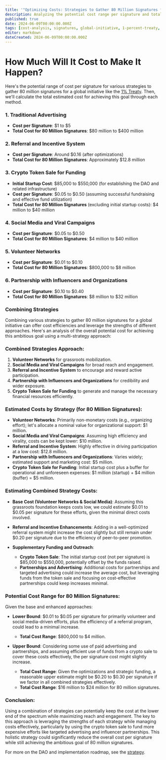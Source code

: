 ```yaml
---
title: '"Optimizing Costs: Strategies to Gather 80 Million Signatures for a Global Initiative"'
description: Analyzing the potential cost range per signature and total estimated costs for different strategies to achieve a goal of 80 million signatures for the LOGICAL Treaty.
published: true
date: 2024-06-09T00:00:00.000Z
tags: [cost-analysis, signatures, global-initiative, 1-percent-treaty, fundraising, outreach]
editor: markdown
dateCreated: 2024-06-09T00:00:00.000Z
---
```


# How Much Will It Cost to Make It Happen?

Here's the potential range of cost per signature for various strategies to gather 80 million signatures for a global initiative like the [1% Treaty](1-percent-treaty.md). Then, we'll calculate the total estimated cost for achieving this goal through each method.

### 1. Traditional Advertising

- **Cost per Signature**: $1 to $5
- **Total Cost for 80 Million Signatures**: $80 million to $400 million

### 2. Referral and Incentive System

- **Cost per Signature**: Around $0.16 (after optimizations)
- **Total Cost for 80 Million Signatures**: Approximately $12.8 million

### 3. Crypto Token Sale for Funding

- **Initial Startup Cost**: $85,000 to $550,000 (for establishing the DAO and related infrastructure)
- **Cost per Signature**: $0.05 to $0.50 (assuming successful fundraising and effective fund utilization)
- **Total Cost for 80 Million Signatures** (excluding initial startup costs): $4 million to $40 million

### 4. Social Media and Viral Campaigns

- **Cost per Signature**: $0.05 to $0.50
- **Total Cost for 80 Million Signatures**: $4 million to $40 million

### 5. Volunteer Networks

- **Cost per Signature**: $0.01 to $0.10
- **Total Cost for 80 Million Signatures**: $800,000 to $8 million

### 6. Partnership with Influencers and Organizations

- **Cost per Signature**: $0.10 to $0.40
- **Total Cost for 80 Million Signatures**: $8 million to $32 million

### Combining Strategies

Combining various strategies to gather 80 million signatures for a global initiative can offer cost efficiencies and leverage the strengths of different approaches. Here's an analysis of the overall potential cost for achieving this ambitious goal using a multi-strategy approach:

### Combined Strategies Approach:

1. **Volunteer Networks** for grassroots mobilization.
2. **Social Media and Viral Campaigns** for broad reach and engagement.
3. **Referral and Incentive System** to encourage and reward active participation.
4. **Partnership with Influencers and Organizations** for credibility and wider exposure.
5. **Crypto Token Sale for Funding** to generate and manage the necessary financial resources efficiently.

### Estimated Costs by Strategy (for 80 Million Signatures):

- **Volunteer Networks**: Primarily non-monetary costs (e.g., organizing effort); let's allocate a nominal value for organizational support: $1 million.
- **Social Media and Viral Campaigns**: Assuming high efficiency and virality, costs can be kept lower: $10 million.
- **Referral and Incentive System**: Highly effective in driving participation at a low cost: $12.8 million.
- **Partnership with Influencers and Organizations**: Varies widely; estimated support and marketing cost: $5 million.
- **Crypto Token Sale for Funding**: Initial startup cost plus a buffer for operational and unforeseen expenses: $1 million (startup) + $4 million (buffer) = $5 million.

### Estimating Combined Strategy Costs:

- **Base Cost (Volunteer Networks & Social Media)**: Assuming this grassroots foundation keeps costs low, we could estimate $0.01 to $0.05 per signature for these efforts, given the minimal direct costs involved.

- **Referral and Incentive Enhancements**: Adding in a well-optimized referral system might increase the cost slightly but still remain under $0.20 per signature due to the efficiency of peer-to-peer promotion.

- **Supplementary Funding and Outreach**:
  - **Crypto Token Sale**: The initial startup cost (not per signature) is $85,000 to $550,000, potentially offset by the funds raised.
  - **Partnerships and Advertising**: Additional costs for partnerships and targeted advertising could increase the average cost, but leveraging funds from the token sale and focusing on cost-effective partnerships could keep increases minimal.

### Potential Cost Range for 80 Million Signatures:

Given the base and enhanced approaches:

- **Lower Bound**: $0.01 to $0.05 per signature for primarily volunteer and social media-driven efforts, plus the efficiency of a referral program, could lead to a minimal increase.

  - **Total Cost Range**: $800,000 to $4 million.

- **Upper Bound**: Considering some use of paid advertising and partnerships, and assuming efficient use of funds from a crypto sale to cover these costs effectively, the per signature cost might slightly increase.
  - **Total Cost Range**: Given the optimizations and strategic funding, a reasonable upper estimate might be $0.20 to $0.30 per signature if we factor in all combined strategies effectively.
  - **Total Cost Range**: $16 million to $24 million for 80 million signatures.

### Conclusion:

Using a combination of strategies can potentially keep the cost at the lower end of the spectrum while maximizing reach and engagement. The key to this approach is leveraging the strengths of each strategy while managing costs effectively, particularly by using the crypto token sale to fund more expensive efforts like targeted advertising and influencer partnerships. This holistic strategy could significantly reduce the overall cost per signature while still achieving the ambitious goal of 80 million signatures.

For more on the DAO and implementation roadmap, see the [strategy](strategy.md).
